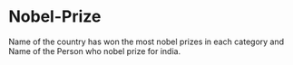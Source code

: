 # Nobel-Prize
Name of the country has won the most nobel prizes in each category and Name of the Person who nobel prize for india.
